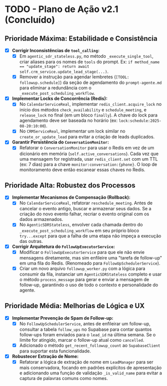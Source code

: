 # TODO - Plano de Ação v2.1 (Concluído)

## Prioridade Máxima: Estabilidade e Consistência

- [x] **Corrigir Inconsistências de `tool_calling`:**
    - [x] Em `agentic_sdr_stateless.py`, no método `_execute_single_tool`, criar aliases para os nomes de `tools` do prompt. Ex: `if method_name == "update_stage": return await self.crm_service.update_lead_stage(...)`.
    - [x] Remover a instrução para agendar lembretes (`[TOOL: followup.schedule]`) da seção de agendamento do `prompt-agente.md` para eliminar a redundância com o `_execute_post_scheduling_workflow`.

- [x] **Implementar Locks de Concorrência (Redis):**
    - [x] No `CalendarServiceReal`, implementar `redis_client.acquire_lock` no início dos métodos `check_availability` e `schedule_meeting`, e `release_lock` no final (em um bloco `finally`). A chave do lock para agendamento deve ser baseada no horário (ex: `lock:schedule:2025-08-20:10:00`).
    - [x] No `CRMServiceReal`, implementar um lock similar no `create_or_update_lead` para evitar a criação de leads duplicados.

- [x] **Garantir Persistência do `ConversationMonitor`:**
    - [x] Refatorar o `ConversationMonitor` para usar o Redis em vez de um dicionário em memória (`self.active_conversations`). Cada vez que uma mensagem for registrada, usar `redis_client.set` com um TTL (ex: 7 dias) para a chave `monitor:conversation:{phone}`. O loop de monitoramento deve então escanear essas chaves no Redis.

## Prioridade Alta: Robustez dos Processos

- [x] **Implementar Mecanismos de Compensação (Rollback):**
    - [x] No `CalendarServiceReal`, refatorar `reschedule_meeting`. Antes de cancelar o evento antigo, buscar e armazenar seus dados. Se a criação do novo evento falhar, recriar o evento original com os dados armazenados.
    - [x] No `AgenticSDRStateless`, envolver cada chamada dentro do `_execute_post_scheduling_workflow` em seu próprio bloco `try...except` para que a falha de uma etapa não impeça a execução das outras.

- [x] **Corrigir Arquitetura do `FollowUpExecutorService`:**
    - [x] Modificar o `FollowUpExecutorService` para que ele não envie mensagens diretamente, mas sim enfileire uma "tarefa de follow-up" em uma fila do Redis. (Renomeado para `FollowUpSchedulerService`).
    - [x] Criar um novo arquivo `followup_worker.py` com a lógica para consumir da fila, instanciar um `AgenticSDRStateless` completo e usar o método `process_message` para gerar e enviar a mensagem de follow-up, garantindo o uso de todo o contexto e personalidade do agente.

## Prioridade Média: Melhorias de Lógica e UX

- [x] **Implementar Prevenção de Spam de Follow-up:**
    - [x] No `FollowUpSchedulerService`, antes de enfileirar um follow-up, consultar a tabela `follow_ups` no Supabase para contar quantos follow-ups foram enviados para o `lead_id` na última semana. Se o limite for atingido, marcar o follow-up atual como `cancelled`.
    - [x] Adicionado o método `get_recent_followup_count` ao `SupabaseClient` para suportar esta funcionalidade.

- [x] **Robustecer Extração de Nome:**
    - [x] Refatorar a lógica de extração de nome em `LeadManager` para ser mais conservadora, focando em padrões explícitos de apresentação e adicionando uma função de validação `_is_valid_name` para evitar a captura de palavras comuns como nomes.
